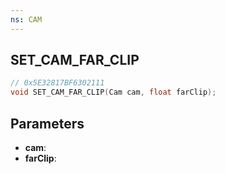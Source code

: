 ```yaml
---
ns: CAM
---
```

## SET_CAM_FAR_CLIP

```c
// 0x5E32817BF6302111
void SET_CAM_FAR_CLIP(Cam cam, float farClip);
```

## Parameters
* **cam**:
* **farClip**:
